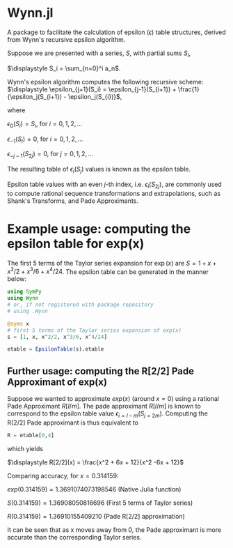 # Wynn.jl
A package to facilitate the calculation of epsilon ($\epsilon$) table structures, derived from Wynn's recursive epsilon algorithm.

Suppose we are presented with a series, $S$, with partial sums $S_i$, 

$\displaystyle S_i = \sum_{n=0}^i a_n$.


Wynn's epsilon algorithm computes the following recursive scheme:
$\displaystyle \epsilon_{j+1}(S_i) = \epsilon_{j-1}(S_{i+1}) + \frac{1}{\epsilon_j(S_{i+1}) - \epsilon_j(S_{i})}$,

where

$\epsilon_{0}(S_i) = S_i$, for $i=0,1,2,\ldots$

$\epsilon_{-1}(S_i) = 0$, for $i=0,1,2,\ldots$

$\epsilon_{-j-1}(S_{2j}) = 0$, for $j=0,1,2,\ldots$


The resulting table of $\epsilon_i(S_{j})$ values is known as the epsilon table.

Epsilon table values with an even $j$-th index, i.e. $\epsilon_i(S_{2j})$, are commonly used to compute rational sequence transformations and extrapolations, such as Shank's Transforms, and Pade Approximants.


# Example usage: computing the epsilon table for exp(x)
The first 5 terms of the Taylor series expansion for $\exp(x)$ are $S = 1 + x + x^2/2 + x^3/6 + x^4/24$. The epsilon table can be generated in the manner below:

```julia
using SymPy
using Wynn
# or, if not registered with package repository
# using .Wynn

@syms x
# first 5 terms of the Taylor series expansion of exp(x)
s = [1, x, x^2/2, x^3/6, x^4/24]

etable = EpsilonTable(s).etable
```
## Further usage: computing the R[2/2] Pade Approximant of exp(x)
Suppose we wanted to approximate $exp(x)$ (around $x=0$) using a rational Pade Approximant $R[l/m]$. The pade approximant $R[l/m]$ is known to correspond to the epsilon table value $\epsilon_{i=l-m}(S_{j=2m})$. Computing the R[2/2] Pade approximant is thus equivalent to
```julia
R = etable[0,4]
```
which yields

$\displaystyle R[2/2](x) = \frac{x^2 + 6x + 12}{x^2 -6x + 12}$

Comparing accuracy, for $x = 0.314159$:

$exp(0.314159) = 1.3691074073198546$ (Native Julia function)

$S(0.314159) = 1.36908050816696$ (First 5 terms of Taylor series)

$R(0.314159) = 1.36910155409210$ (Pade R[2/2] approximation)

It can be seen that as x moves away from 0, the Pade approximant is more accurate than the corresponding Taylor series.
